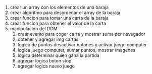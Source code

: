 1. crear un array con los elementos de una baraja
2. crear algoritmo para desordenar el array de la baraja
3. crear funcion para tomar una carta de la baraja
4. crear funcion para obtener el valor de la carta
5. manipulacion del DOM 
   1. crear evento para coger carta y mostrar suma por navegador
   2. obtener y agregar img cartas
   3. logica de puntos desactivar botones y activar juego computer
   4. logica juego computer, sumar puntos, mostrar imagenes
   5. logica determinar quien gana la partida
   6. agregar logica boton stop
   7. agregar logica nuevo juego